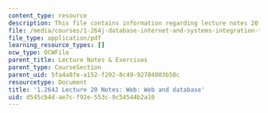 ```yaml
---
content_type: resource
description: This file contains information regarding lecture notes 20.
file: /media/courses/1-264j-database-internet-and-systems-integration-technologies-fall-2013/d545cb4dae7cf92e553c9c54544b2a10_MIT1_264JF13_lect_20.pdf
file_type: application/pdf
learning_resource_types: []
ocw_type: OCWFile
parent_title: Lecture Notes & Exercises
parent_type: CourseSection
parent_uid: 5fa4a8fe-a152-f202-8c49-92784003b58c
resourcetype: Document
title: '1.264J Lecture 20 Notes: Web: Web and database'
uid: d545cb4d-ae7c-f92e-553c-9c54544b2a10
---
```

